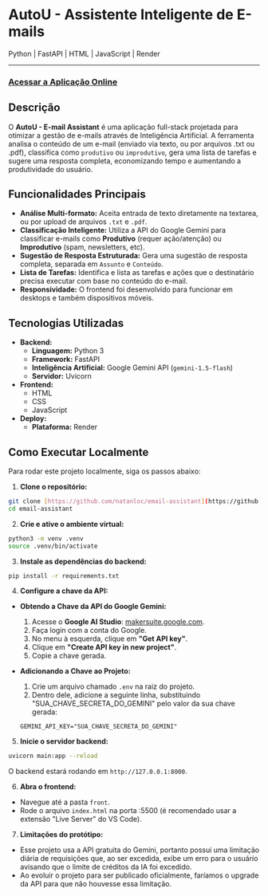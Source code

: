 # AutoU - Assistente Inteligente de E-mails

Python | FastAPI | HTML | JavaScript | Render

---

### [Acessar a Aplicação Online](https://email-assistant-frontend-nez0.onrender.com/)

## Descrição

O **AutoU - E-mail Assistant** é uma aplicação full-stack projetada para otimizar a gestão de e-mails através de Inteligência Artificial. A ferramenta analisa o conteúdo de um e-mail (enviado via texto, ou por arquivos .txt ou .pdf), classifica como `produtivo` ou `improdutivo`, gera uma lista de tarefas e sugere uma resposta completa, economizando tempo e aumentando a produtividade do usuário.

## Funcionalidades Principais

* **Análise Multi-formato:** Aceita entrada de texto diretamente na textarea, ou por upload de arquivos `.txt` e `.pdf`.
* **Classificação Inteligente:** Utiliza a API do Google Gemini para classificar e-mails como **Produtivo** (requer ação/atenção) ou **Improdutivo** (spam, newsletters, etc).
* **Sugestão de Resposta Estruturada:** Gera uma sugestão de resposta completa, separada em `Assunto` e `Conteúdo`.
* **Lista de Tarefas:** Identifica e lista as tarefas e ações que o destinatário precisa executar com base no conteúdo do e-mail.
* **Responsividade:** O frontend foi desenvolvido para funcionar em desktops e também dispositivos móveis.

## Tecnologias Utilizadas

* **Backend:**
  * **Linguagem:** Python 3
  * **Framework:** FastAPI
  * **Inteligência Artificial:** Google Gemini API (`gemini-1.5-flash`)
  * **Servidor:** Uvicorn
* **Frontend:**
  * HTML
  * CSS
  * JavaScript
* **Deploy:**
  * **Plataforma:** Render

## Como Executar Localmente

Para rodar este projeto localmente, siga os passos abaixo:

1.  **Clone o repositório:**
  ```bash
  git clone [https://github.com/natanloc/email-assistant](https://github.com/natanloc/email-assistant)
  cd email-assistant
  ```

2.  **Crie e ative o ambiente virtual:**
  ```bash
  python3 -m venv .venv
  source .venv/bin/activate
  ```

3.  **Instale as dependências do backend:**
  ```bash
  pip install -r requirements.txt
  ```

4.  **Configure a chave da API:**
  * **Obtendo a Chave da API do Google Gemini:**

    1.  Acesse o **Google AI Studio**: [makersuite.google.com](https://makersuite.google.com).
    2.  Faça login com a conta do Google.
    3.  No menu à esquerda, clique em **"Get API key"**.
    4.  Clique em **"Create API key in new project"**.
    5.  Copie a chave gerada.

  * **Adicionando a Chave ao Projeto:**

    1.  Crie um arquivo chamado `.env` na raiz do projeto.
    2.  Dentro dele, adicione a seguinte linha, substituindo "SUA_CHAVE_SECRETA_DO_GEMINI" pelo valor da sua chave gerada:
      ```
      GEMINI_API_KEY="SUA_CHAVE_SECRETA_DO_GEMINI"
      ```

5.  **Inicie o servidor backend:**
  ```bash
  uvicorn main:app --reload
  ```
  O backend estará rodando em `http://127.0.0.1:8000`.

6.  **Abra o frontend:**
  * Navegue até a pasta `front`.
  * Rode o arquivo `index.html` na porta :5500 (é recomendado usar a extensão "Live Server" do VS Code).

7.  **Limitações do protótipo:**
  * Esse projeto usa a API gratuita do Gemini, portanto possui uma limitação diária de requisições que, ao ser excedida, exibe um erro para o usuário avisando que o limite de créditos da IA foi excedido.
  * Ao evoluir o projeto para ser publicado oficialmente, faríamos o upgrade da API para que não houvesse essa limitação.